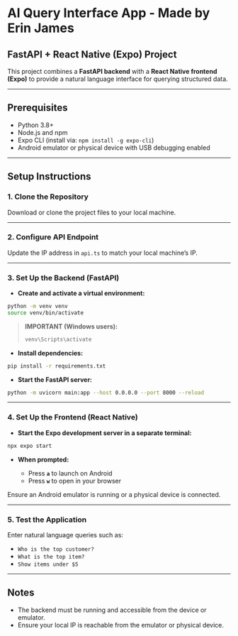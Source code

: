 
# AI Query Interface App - Made by Erin James
## FastAPI + React Native (Expo) Project

This project combines a **FastAPI backend** with a **React Native frontend (Expo)** to provide a natural language interface for querying structured data.

---

## Prerequisites

- Python 3.8+
- Node.js and npm
- Expo CLI (install via: `npm install -g expo-cli`)
- Android emulator or physical device with USB debugging enabled

---

## Setup Instructions

### 1. Clone the Repository
Download or clone the project files to your local machine.

---

### 2. Configure API Endpoint
Update the IP address in `api.ts` to match your local machine’s IP.

---

### 3. Set Up the Backend (FastAPI)

- **Create and activate a virtual environment:**

```bash
python -m venv venv
source venv/bin/activate
````

> **IMPORTANT (Windows users):**
>
> ```bash
> venv\Scripts\activate
> ```

* **Install dependencies:**

```bash
pip install -r requirements.txt
```

* **Start the FastAPI server:**

```bash
python -m uvicorn main:app --host 0.0.0.0 --port 8000 --reload
```

---

### 4. Set Up the Frontend (React Native)

* **Start the Expo development server in a separate terminal:**

```bash
npx expo start
```

* **When prompted:**

  * Press **`a`** to launch on Android
  * Press **`w`** to open in your browser

Ensure an Android emulator is running or a physical device is connected.

---

### 5. Test the Application

Enter natural language queries such as:

* `Who is the top customer?`
* `What is the top item?`
* `Show items under $5`

---

## Notes

* The backend must be running and accessible from the device or emulator.
* Ensure your local IP is reachable from the emulator or physical device.


